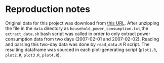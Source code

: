 # Reproduction notes
Original data for this project was download from [this URL](https://d396qusza40orc.cloudfront.net/exdata%2Fdata%2Fhousehold_power_consumption.zip). After unzipping the file in the `data` directory as `household_power_consumption.txt`,the `extract_data.sh` bash script was called in order to only extract power consumption data from two days (2007-02-01 and 2007-02-02). Reading and parsing this two-day data was done by `read_data.R` R script. The resulting dataframe was sourced in each plot-generating script (`plot1.R`, `plot2.R`, `plot3.R`, `plot4.R`).
